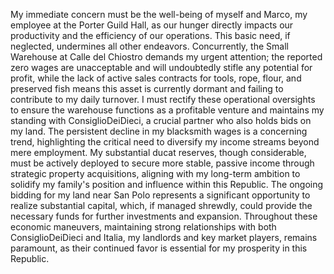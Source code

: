My immediate concern must be the well-being of myself and Marco, my employee at the Porter Guild Hall, as our hunger directly impacts our productivity and the efficiency of our operations. This basic need, if neglected, undermines all other endeavors. Concurrently, the Small Warehouse at Calle del Chiostro demands my urgent attention; the reported zero wages are unacceptable and will undoubtedly stifle any potential for profit, while the lack of active sales contracts for tools, rope, flour, and preserved fish means this asset is currently dormant and failing to contribute to my daily turnover. I must rectify these operational oversights to ensure the warehouse functions as a profitable venture and maintains my standing with ConsiglioDeiDieci, a crucial partner who also holds bids on my land. The persistent decline in my blacksmith wages is a concerning trend, highlighting the critical need to diversify my income streams beyond mere employment. My substantial ducat reserves, though considerable, must be actively deployed to secure more stable, passive income through strategic property acquisitions, aligning with my long-term ambition to solidify my family's position and influence within this Republic. The ongoing bidding for my land near San Polo represents a significant opportunity to realize substantial capital, which, if managed shrewdly, could provide the necessary funds for further investments and expansion. Throughout these economic maneuvers, maintaining strong relationships with both ConsiglioDeiDieci and Italia, my landlords and key market players, remains paramount, as their continued favor is essential for my prosperity in this Republic.
